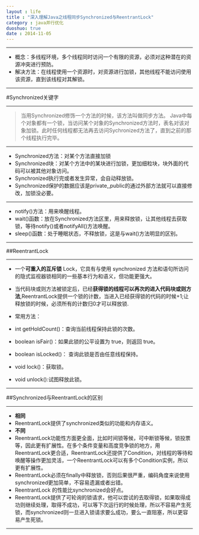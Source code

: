 ```yaml
---
layout : life
title : "深入理解Java之线程同步Synchronized与ReentrantLock"
category : java并行优化
duoshuo: true
date : 2014-11-05
---
```

----------

* 概念：多线程环境，多个线程同时访问一个有限的资源，必须对这种潜在的资源冲突进行预防。
* 解决方法：在线程使用一个资源时，对资源进行加锁，其他线程不能访问使用该资源，直到该线程对其解锁。

-----------

#Synchronized关键字

-------
>当用Synchronized修饰一个方法的时候，该方法叫做同步方法。
>Java中每个对象都有一个锁，当访问某个对象的Synchronized方法时，表名对该对象加锁。此时任何线程都无法再去访问Sychronized方法了，直到之前的那个线程执行完毕。

----------

* Synchronized方法：对某个方法直接加锁
* Synchronized块：对某个方法中的某块进行加锁，更加细粒块，块外面的代码可以被其他对象访问。
* Synchronized执行完或者发生异常，会自动释放锁。
* Synchronized保护的数据应该是private,,public的通过外部方法就可以直接修改，加锁没必要。

----------

* notify()方法：用来唤醒线程。
* wait()函数：放在Synchronized方法区里，用来释放锁，让其他线程去获取锁，等待notify()或者notifyAll()方法唤醒。
* sleep()函数：处于睡眠状态，不释放锁，这是与wait()方法明显的区别。

------------

##ReentrantLock

---------------

* 一个**可重入的互斥锁** Lock，它具有与使用 synchronized 方法和语句所访问的隐式监视器锁相同的一些基本行为和语义，但功能更强大。 
* 当代码块或则方法被锁定后，已经**获得锁的线程可以再次的进入代码块或则方法**,ReentrantLock提供一个锁的计数，当进入已经获得锁的代码的时候+1;让释放锁的时候，必须所有的计数归0才可以释放锁.

* 常用方法：
 * int getHoldCount()：查询当前线程保持此锁的次数。
 * boolean isFair()：如果此锁的公平设置为 true，则返回 true。
 * boolean isLocked()： 查询此锁是否由任意线程保持。
 * void lock()：获取锁。
 * void unlock():试图释放此锁。

----------------
 
##Synchronized与ReentrantLock的区别
 
----------------

* **相同**
 * ReentrantLock提供了synchronized类似的功能和内存语义。
* **不同**
 * ReentrantLock功能性方面更全面，比如时间锁等候，可中断锁等候，锁投票等，因此更有扩展性。在多个条件变量和高度竞争锁的地方，用ReentrantLock更合适，ReentrantLock还提供了Condition，对线程的等待和唤醒等操作更加灵活，一个ReentrantLock可以有多个Condition实例，所以更有扩展性。
 * ReentrantLock必须在finally中释放锁，否则后果很严重，编码角度来说使用synchronized更加简单，不容易遗漏或者出错。
 * ReentrantLock 的性能比synchronized会好点。
 * ReentrantLock提供了可轮询的锁请求，他可以尝试的去取得锁，如果取得成功则继续处理，取得不成功，可以等下次运行的时候处理，所以不容易产生死锁，而synchronized则一旦进入锁请求要么成功，要么一直阻塞，所以更容易产生死锁。

---------------------
